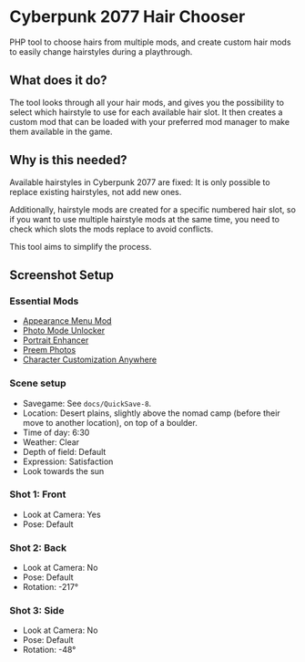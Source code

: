 # Cyberpunk 2077 Hair Chooser

PHP tool to choose hairs from multiple mods, and create custom hair mods 
to easily change hairstyles during a playthrough.

## What does it do?

The tool looks through all your hair mods, and gives you the possibility
to select which hairstyle to use for each available hair slot. It then
creates a custom mod that can be loaded with your preferred mod manager 
to make them available in the game.

## Why is this needed?

Available hairstyles in Cyberpunk 2077 are fixed: It is only possible 
to replace existing hairstyles, not add new ones. 

Additionally, hairstyle mods are created for a specific numbered hair 
slot, so if you want to use multiple hairstyle mods at the same time,
you need to check which slots the mods replace to avoid conflicts.

This tool aims to simplify the process.


## Screenshot Setup

### Essential Mods

- [Appearance Menu Mod](https://www.nexusmods.com/cyberpunk2077/mods/790)
- [Photo Mode Unlocker](https://www.nexusmods.com/cyberpunk2077/mods/4319)
- [Portrait Enhancer](https://www.nexusmods.com/cyberpunk2077/mods/8237)
- [Preem Photos](https://www.nexusmods.com/cyberpunk2077/mods/10096)
- [Character Customization Anywhere](https://www.nexusmods.com/cyberpunk2077/mods/3930)

### Scene setup

- Savegame: See `docs/QuickSave-8`.
- Location: Desert plains, slightly above the nomad camp (before their move to another location), on top of a boulder.
- Time of day: 6:30
- Weather: Clear
- Depth of field: Default
- Expression: Satisfaction
- Look towards the sun

### Shot 1: Front

- Look at Camera: Yes
- Pose: Default

### Shot 2: Back

- Look at Camera: No
- Pose: Default
- Rotation: -217°

### Shot 3: Side

- Look at Camera: No
- Pose: Default
- Rotation: -48°

